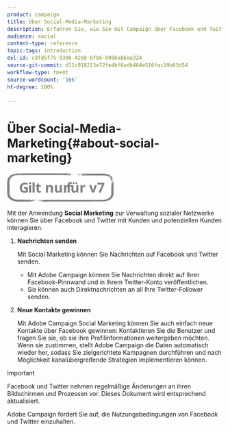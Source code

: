 ```yaml
---
product: campaign
title: Über Social-Media-Marketing
description: Erfahren Sie, wie Sie mit Campaign über Facebook und Twitter mit Ihren Kunden interagieren können
audience: social
content-type: reference
topic-tags: introduction
exl-id: c8fd5f75-9386-42dd-bfb6-8086a86aa324
source-git-commit: d11c918213e72fe4bf6adb464e516fac19b63d54
workflow-type: tm+mt
source-wordcount: '166'
ht-degree: 100%

---
```


# Über Social-Media-Marketing{#about-social-marketing}

![](../../assets/v7-only.svg)

Mit der Anwendung **Social Marketing** zur Verwaltung sozialer Netzwerke können Sie über Facebook und Twitter mit Kunden und potenziellen Kunden interagieren.

1. **Nachrichten senden**

   Mit Social Marketing können Sie Nachrichten auf Facebook und Twitter senden.

   * Mit Adobe Campaign können Sie Nachrichten direkt auf Ihrer Facebook-Pinnwand und in Ihrem Twitter-Konto veröffentlichen.
   * Sie können auch Direktnachrichten an all Ihre Twitter-Follower senden.

1. **Neue Kontakte gewinnen**

   Mit Adobe Campaign Social Marketing können Sie auch einfach neue Kontakte über Facebook gewinnen: Kontaktieren Sie die Benutzer und fragen Sie sie, ob sie ihre Profilinformationen weitergeben möchten. Wenn sie zustimmen, stellt Adobe Campaign die Daten automatisch wieder her, sodass Sie zielgerichtete Kampagnen durchführen und nach Möglichkeit kanalübergreifende Strategien implementieren können.

>[!IMPORTANT]
>
>Facebook und Twitter nehmen regelmäßige Änderungen an ihren Bildschirmen und Prozessen vor. Dieses Dokument wird entsprechend aktualisiert.
>
>Adobe Campaign fordert Sie auf, die Nutzungsbedingungen von Facebook und Twitter einzuhalten.
